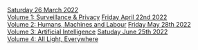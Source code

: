 [Saturday 26 March 2022 <br/> Volume 1: Surveillance & Privacy](./volume/one.html)
[Friday April 22nd 2022 <br/> Volume 2: Humans, Machines and Labour](./volume/two.html)
[Friday May 28th 2022 <br/> Volume 3: Artificial Intelligence](./volume/three.html)
[Satuday June 25th 2022 <br/> Volume 4: All Light, Everywhere](./volume/four.html)
